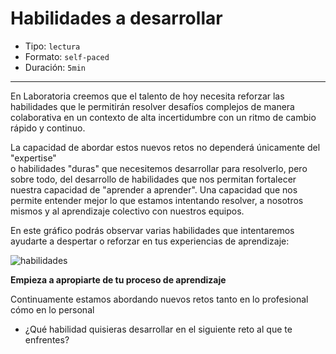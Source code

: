 # Habilidades a desarrollar

* Tipo: `lectura`
* Formato: `self-paced`
* Duración: `5min`

***

En Laboratoria creemos que el talento de hoy necesita reforzar las
habilidades que le permitirán resolver desafíos complejos de manera
colaborativa en un contexto de alta incertidumbre con un ritmo de
cambio rápido y continuo.

La capacidad de abordar estos nuevos retos no dependerá únicamente del "expertise"  
o habilidades "duras" que necesitemos desarrollar para resolverlo, pero sobre
todo, del desarrollo de habilidades que nos permitan fortalecer nuestra capacidad
de "aprender a aprender". Una capacidad que nos permite entender mejor lo que
estamos intentando resolver, a nosotros mismos y al aprendizaje colectivo
con nuestros equipos.  

En este gráfico podrás observar varias habilidades que intentaremos ayudarte
a despertar o reforzar en tus experiencias de aprendizaje:

![habilidades](https://user-images.githubusercontent.com/42012372/81232054-d1373780-8fb9-11ea-9f09-71a5b1efe90f.png)

**Empieza a apropiarte de tu proceso de aprendizaje**

Continuamente estamos abordando nuevos retos tanto en lo profesional cómo en
lo personal

- ¿Qué habilidad quisieras desarrollar en el siguiente reto al que te enfrentes?
